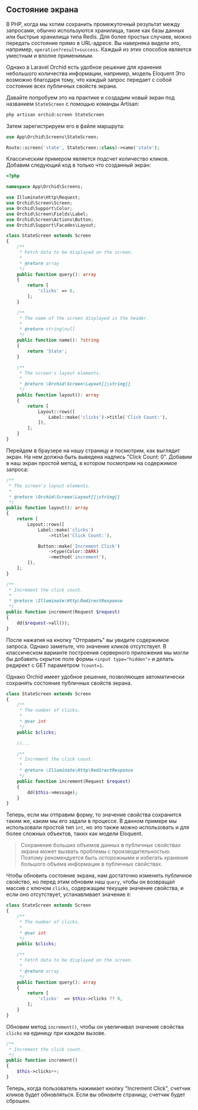 ## Состояние экрана

В PHP, когда мы хотим сохранить промежуточный результат между запросами, обычно используются хранилища, такие как базы данных или быстрые хранилища типа Redis.
Для более простых случаев, можно передать состояние прямо в URL-адресе. Вы наверняка видели это, например, `operation?result=success`. Каждый из этих способов является уместным и вполне применимым.


Однако в Laravel Orchid есть удобное решение для хранения небольшого количества информации, например, модель Eloquent
Это возможно благодаря тому, что каждый запрос передает с собой состояние всех публичных свойств экрана.

Давайте попробуем это на практике и создадим новый экран под названием `StateScreen` с помощью команды Artisan:

```bash
php artisan orchid:screen StateScreen
```

Затем зарегистрируем его в файле маршрута:

```php
use App\Orchid\Screens\StateScreen;

Route::screen('state', StateScreen::class)->name('state');
```

Классическим примером является подсчет количество кликов. Добавим следующий код в только что созданный экран:

```php
<?php

namespace App\Orchid\Screens;

use Illuminate\Http\Request;
use Orchid\Screen\Screen;
use Orchid\Support\Color;
use Orchid\Screen\Fields\Label;
use Orchid\Screen\Actions\Button;
use Orchid\Support\Facades\Layout;

class StateScreen extends Screen
{
    /**
     * Fetch data to be displayed on the screen.
     *
     * @return array
     */
    public function query(): array
    {
        return [
            'clicks' => 0,
        ];
    }

    /**
     * The name of the screen displayed in the header.
     *
     * @return string|null
     */
    public function name(): ?string
    {
        return 'State';
    }

    /**
     * The screen's layout elements.
     *
     * @return \Orchid\Screen\Layout[]|string[]
     */
    public function layout(): array
    {
        return [
            Layout::rows([
                Label::make('clicks')->title('Click Count:'),
            ]),
        ];
    }
}
```

Перейдем в браузере на нашу страницу и посмотрим, как выглядит экран. На нем должна быть выведена надпись "Click Count: 0". Добавим в наш экран простой метод, в котором посмотрим на содержимое запроса:

```php
/**
 * The screen's layout elements.
 *
 * @return \Orchid\Screen\Layout[]|string[]
 */
public function layout(): array
{
    return [
        Layout::rows([
            Label::make('clicks')
                ->title('Click Count:'),

            Button::make('Increment Click')
                ->type(Color::DARK)
                ->method('increment'),
        ]),
    ];
}

/**
 * Increment the click count.
 *
 * @return \Illuminate\Http\RedirectResponse
 */
public function increment(Request $request)
{
    dd($request->all());
}
```

После нажатия на кнопку "Отправить" вы увидите содержимое запроса. Однако заметьте, что значение кликов отсутствует. В классическом варианте построения серверного приложения мы могли бы добавить скрытое поле формы `<input type="hidden">` и делать редирект с GET параметром `?count=1`.

Однако Orchid имеет удобное решение, позволяющее автоматически сохранять состояние публичных свойств экрана.

```php
class StateScreen extends Screen
{
    /**
     * The number of clicks.
     *
     * @var int
     */
    public $clicks;

    //...

    /**
     * Increment the click count.
     *
     * @return \Illuminate\Http\RedirectResponse
     */
    public function increment(Request $request)
    {
        dd($this->message);
    }
}
```

Теперь, если мы отправим форму, то значение свойства сохранится таким же, каким мы его задали в процессе. В данном примере мы использовали простой тип `int`, но это также можно использовать и для более сложных объектов, таких как модели Eloquent.

> Сохранение больших объемов данных в публичных свойствах экрана может вызвать проблемы с производительностью. Поэтому рекомендуется быть осторожными и избегать хранения большого объема информации в публичных свойствах.

Чтобы обновить состояние экрана, нам достаточно изменить публичное свойство, но перед этим обновим наш `query`, чтобы он возвращал массив с ключом `clicks`, содержащим текущее значение свойства, и если оно отсутствует, устанавливает значение `0`:

```php
class StateScreen extends Screen
{
    /**
     * The number of clicks.
     *
     * @var int
     */
    public $clicks;

    /**
     * Fetch data to be displayed on the screen.
     *
     * @return array
     */
    public function query(): array
    {
        return [
            'clicks'  => $this->clicks ?? 0,
        ];
    }
}
```

Обновим метод `increment()`, чтобы он увеличивал значение свойства `clicks` на единицу при каждом вызове.

```php
/**
 * Increment the click count.
 */
public function increment()
{
    $this->clicks++;
}
```

Теперь, когда пользователь нажимает кнопку "Increment Click", счетчик кликов будет обновляться. Если вы обновите страницу, счетчик будет сброшен.
